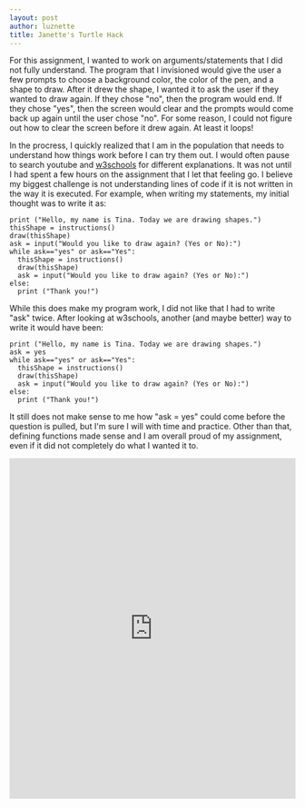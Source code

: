 ```yaml
---
layout: post
author: luznette
title: Janette's Turtle Hack
---
```

For this assignment, I wanted to work on arguments/statements that I did not fully understand. The program that I invisioned would give the user a few prompts to choose a background color, the color of the pen, and a shape to draw. After it drew the shape, I wanted it to ask the user if they wanted to draw again. If they chose "no", then the program would end. If they chose "yes", then the screen would clear and the prompts would come back up again until the user chose "no". For some reason, I could not figure out how to clear the screen before it drew again. At least it loops!

In the procress, I quickly realized that I am in the population that needs to understand how things work before I can try them out. I would often pause to search youtube and [w3schools](http://w3schools.com/) for different explanations. It was not until I had spent a few hours on the assignment that I let that feeling go. I believe my biggest challenge is not understanding lines of code if it is not written in the way it is executed. For example, when writing my statements, my initial thought was to write it as:
```
print ("Hello, my name is Tina. Today we are drawing shapes.")
thisShape = instructions()
draw(thisShape)
ask = input("Would you like to draw again? (Yes or No):")
while ask=="yes" or ask=="Yes":
  thisShape = instructions()
  draw(thisShape)
  ask = input("Would you like to draw again? (Yes or No):")
else:
  print ("Thank you!")
```
While this does make my program work, I did not like that I had to write "ask" twice. After looking at w3schools, another (and maybe better) way to write it would have been:
```
print ("Hello, my name is Tina. Today we are drawing shapes.")
ask = yes
while ask=="yes" or ask=="Yes":
  thisShape = instructions()
  draw(thisShape)
  ask = input("Would you like to draw again? (Yes or No):")
else:
  print ("Thank you!")
```
It still does not make sense to me how "ask = yes" could come before the question is pulled, but I'm sure I will with time and practice. Other than that, defining functions made sense and I am overall proud of my assignment, even if it did not completely do what I wanted it to. 
<iframe src="https://trinket.io/embed/python/23bec7205f" width="100%" height="600" frameborder="0" marginwidth="0" marginheight="0" allowfullscreen></iframe>
